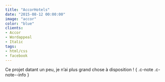 ```yaml
---
title: "AccorHotels"
date: "2015-08-12 00:00:00"
image: "accor"
color: "blue"
clients:
- Accor
- Wordappeal
- Italic
tags:
- html/css
- facebook
---
```


Ce projet datant un peu, je n’ai plus grand chose à disposition ! { .c-note .c-note--info }
